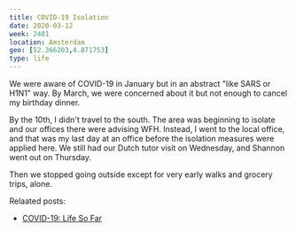 ```yaml
---
title: COVID-19 Isolation
date: 2020-03-12
week: 2401
location: Amsterdam
geo: [52.366203,4.871753]
type: life
---
```


We were aware of COVID-19 in January but in an abstract "like SARS or H1N1" way. By March, we were concerned about it but not enough to cancel my birthday dinner.

By the 10th, I didn't travel to the south. The area was beginning to isolate and our offices there were advising WFH. Instead, I went to the local office, and that was my last day at an office before the isolation measures were applied here. We still had our Dutch tutor visit on Wednesday, and Shannon went out on Thursday.

Then we stopped going outside except for very early walks and grocery trips, alone.

Relaated posts:
- [COVID-19: Life So Far](/2020/05/04/covid-life.html)
